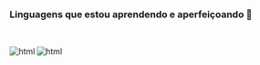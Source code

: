

### Linguagens que estou aprendendo e aperfeiçoando 💪

<div style='display: inline_block'><br/>

  <img align="center" alt="html" src="https://img.shields.io/badge/Python-3776AB?style=for-the-badge&logo=python&logoColor=white">   <img align="left" alt="html" 
  src="https://img.shields.io/badge/JavaScript-F7DF1E?style=for-the-badge&logo=javascript&logoColor=black">

<div>

